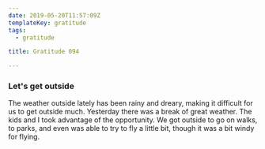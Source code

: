```yaml
---
date: 2019-05-20T11:57:09Z
templateKey: gratitude
tags:
  - gratitude

title: Gratitude 094

---
```

### Let's get outside

The weather outside lately has been rainy and dreary, making it difficult for us to get outside much.  Yesterday there was a break of great weather.  The kids and I took advantage of the opportunity.  We got outside to go on walks, to parks, and even was able to try to fly a little bit, though it was a bit windy for flying.
